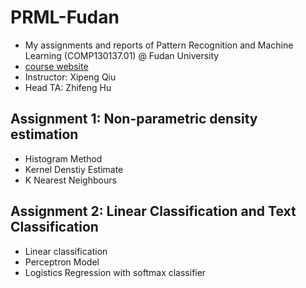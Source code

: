 # PRML-Fudan
- My assignments and reports of Pattern Recognition and Machine Learning (COMP130137.01) @ Fudan University
- [course website](COMP130137.01)
- Instructor: Xipeng Qiu
- Head TA: Zhifeng Hu

## Assignment 1: Non-parametric density estimation
- Histogram Method
- Kernel Denstiy Estimate
- K Nearest Neighbours

## Assignment 2: Linear Classification and Text Classification
- Linear classification
- Perceptron Model
- Logistics Regression with softmax classifier

